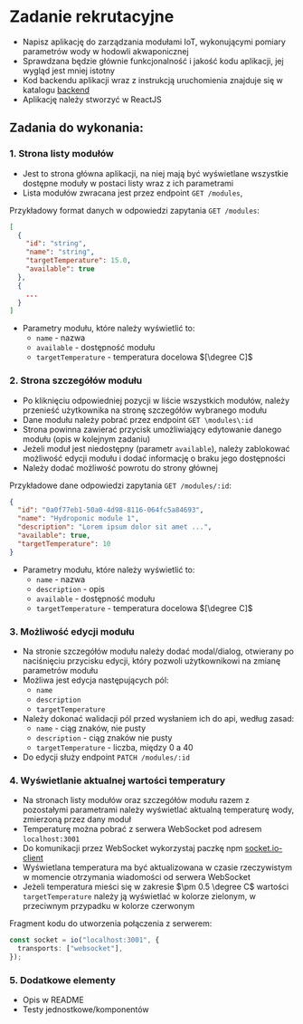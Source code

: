 # Zadanie rekrutacyjne

- Napisz aplikację do zarządzania modułami IoT, wykonującymi pomiary parametrów wody w hodowli akwaponicznej
- Sprawdzana będzie głównie funkcjonalność i jakość kodu aplikacji, jej wygląd jest mniej istotny
- Kod backendu aplikacji wraz z instrukcją uruchomienia znajduje się w katalogu [backend](./backend/)
- Aplikację należy stworzyć w ReactJS

## Zadania do wykonania:

### 1. Strona listy modułów

- Jest to strona główna aplikacji, na niej mają być wyświetlane wszystkie dostępne moduły w postaci listy wraz z ich parametrami
- Lista modułów zwracana jest przez endpoint `GET /modules`,

Przykładowy format danych w odpowiedzi zapytania `GET /modules`:

```json
[
  {
    "id": "string",
    "name": "string",
    "targetTemperature": 15.0,
    "available": true
  },
  {
    ...
  }
]
```

- Parametry modułu, które należy wyświetlić to:
  - `name` - nazwa
  - `available` - dostępność modułu
  - `targetTemperature` - temperatura docelowa $[\degree C]$

### 2. Strona szczegółów modułu

- Po kliknięciu odpowiedniej pozycji w liście wszystkich modułów, należy przenieść użytkownika na stronę szczegółów wybranego modułu
- Dane modułu należy pobrać przez endpoint `GET \modules\:id`
- Strona powinna zawierać przycisk umożliwiający edytowanie danego modułu (opis w kolejnym zadaniu)
- Jeżeli moduł jest niedostępny (parametr `available`), należy zablokować możliwość edycji modułu i dodać informację o braku jego dostępności
- Należy dodać możliwość powrotu do strony głównej

Przykładowe dane odpowiedzi zapytania `GET /modules/:id`:

```json
{
  "id": "0a0f77eb1-50a0-4d98-8116-064fc5a84693",
  "name": "Hydroponic module 1",
  "description": "Lorem ipsum dolor sit amet ...",
  "available": true,
  "targetTemperature": 10
}
```

- Parametry modułu, które należy wyświetlić to:
  - `name` - nazwa
  - `description` - opis
  - `available` - dostępność modułu
  - `targetTemperature` - temperatura docelowa $[\degree C]$

### 3. Możliwość edycji modułu

- Na stronie szczegółów modułu należy dodać modal/dialog, otwierany po naciśnięciu przycisku edycji, który pozwoli użytkownikowi na zmianę parametrów modułu
- Możliwa jest edycja następujących pól:
  - `name`
  - `description`
  - `targetTemperature`
- Należy dokonać walidacji pól przed wysłaniem ich do api, według zasad:
  - `name` - ciąg znaków, nie pusty
  - `description` - ciąg znaków nie pusty
  - `targetTemperature` - liczba, między 0 a 40
- Do edycji służy endpoint `PATCH /modules/:id`

### 4. Wyświetlanie aktualnej wartości temperatury

- Na stronach listy modułów oraz szczegółów modułu razem z pozostałymi parametrami należy wyświetlać aktualną temperaturę wody, zmierzoną przez dany moduł
- Temperaturę można pobrać z serwera WebSocket pod adresem `localhost:3001`
- Do komunikacji przez WebSocket wykorzystaj paczkę npm [socket.io-client](https://www.npmjs.com/package/socket.io-client)
- Wyświetlana temperatura ma być aktualizowana w czasie rzeczywistym w momencie otrzymania wiadomości od serwera WebSocket
- Jeżeli temperatura mieści się w zakresie $\pm 0.5 \degree C$ wartości `targetTemperature` należy ją wyświetlać w kolorze zielonym, w przeciwnym przypadku w kolorze czerwonym

Fragment kodu do utworzenia połączenia z serwerem:

```typescript
const socket = io("localhost:3001", {
  transports: ["websocket"],
});
```

### 5. Dodatkowe elementy

- Opis w README
- Testy jednostkowe/komponentów
